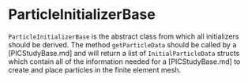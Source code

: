# ParticleInitializerBase

`ParticleInitializerBase` is the abstract class from which all initializers should be derived. The method `getParticleData` should be called by a [PICStudyBase.md] and will return a list of `InitialParticleData` structs which contain all of the information needed for a [PICStudyBase.md] to create and place particles in the finite element mesh.
